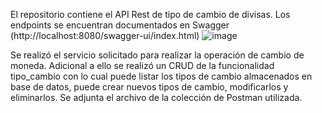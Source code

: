 El repositorio contiene el API Rest de tipo de cambio de divisas. Los endpoints se encuentran documentados en Swagger (http://localhost:8080/swagger-ui/index.html)
![image](https://github.com/cgalindounir/reto_tecnico_tc/assets/154560285/58167a36-3589-4ec1-a12e-ebfae4184c11)

Se realizó el servicio solicitado para realizar la operación de cambio de moneda. Adicional a ello se realizó un CRUD de la funcionalidad tipo_cambio con lo cual puede listar los tipos de cambio almacenados en base de datos, puede crear nuevos tipos de cambio, modificarlos y eliminarlos. Se adjunta el archivo de la colección de Postman utilizada.
